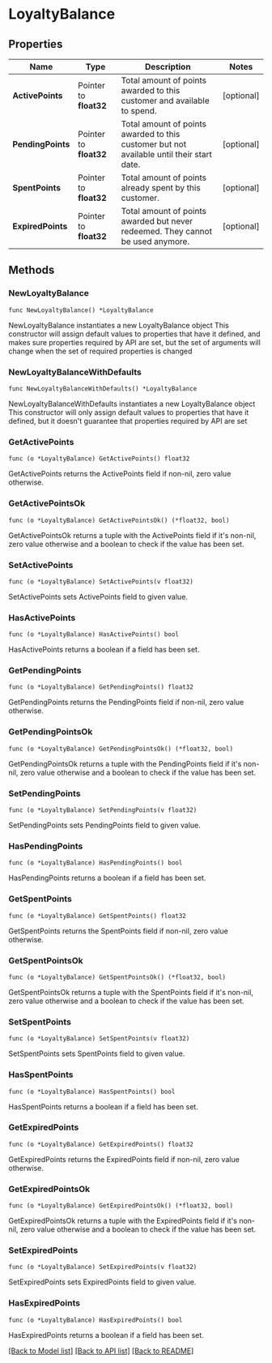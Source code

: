# LoyaltyBalance

## Properties

Name | Type | Description | Notes
------------ | ------------- | ------------- | -------------
**ActivePoints** | Pointer to **float32** | Total amount of points awarded to this customer and available to spend. | [optional] 
**PendingPoints** | Pointer to **float32** | Total amount of points awarded to this customer but not available until their start date. | [optional] 
**SpentPoints** | Pointer to **float32** | Total amount of points already spent by this customer. | [optional] 
**ExpiredPoints** | Pointer to **float32** | Total amount of points awarded but never redeemed. They cannot be used anymore. | [optional] 

## Methods

### NewLoyaltyBalance

`func NewLoyaltyBalance() *LoyaltyBalance`

NewLoyaltyBalance instantiates a new LoyaltyBalance object
This constructor will assign default values to properties that have it defined,
and makes sure properties required by API are set, but the set of arguments
will change when the set of required properties is changed

### NewLoyaltyBalanceWithDefaults

`func NewLoyaltyBalanceWithDefaults() *LoyaltyBalance`

NewLoyaltyBalanceWithDefaults instantiates a new LoyaltyBalance object
This constructor will only assign default values to properties that have it defined,
but it doesn't guarantee that properties required by API are set

### GetActivePoints

`func (o *LoyaltyBalance) GetActivePoints() float32`

GetActivePoints returns the ActivePoints field if non-nil, zero value otherwise.

### GetActivePointsOk

`func (o *LoyaltyBalance) GetActivePointsOk() (*float32, bool)`

GetActivePointsOk returns a tuple with the ActivePoints field if it's non-nil, zero value otherwise
and a boolean to check if the value has been set.

### SetActivePoints

`func (o *LoyaltyBalance) SetActivePoints(v float32)`

SetActivePoints sets ActivePoints field to given value.

### HasActivePoints

`func (o *LoyaltyBalance) HasActivePoints() bool`

HasActivePoints returns a boolean if a field has been set.

### GetPendingPoints

`func (o *LoyaltyBalance) GetPendingPoints() float32`

GetPendingPoints returns the PendingPoints field if non-nil, zero value otherwise.

### GetPendingPointsOk

`func (o *LoyaltyBalance) GetPendingPointsOk() (*float32, bool)`

GetPendingPointsOk returns a tuple with the PendingPoints field if it's non-nil, zero value otherwise
and a boolean to check if the value has been set.

### SetPendingPoints

`func (o *LoyaltyBalance) SetPendingPoints(v float32)`

SetPendingPoints sets PendingPoints field to given value.

### HasPendingPoints

`func (o *LoyaltyBalance) HasPendingPoints() bool`

HasPendingPoints returns a boolean if a field has been set.

### GetSpentPoints

`func (o *LoyaltyBalance) GetSpentPoints() float32`

GetSpentPoints returns the SpentPoints field if non-nil, zero value otherwise.

### GetSpentPointsOk

`func (o *LoyaltyBalance) GetSpentPointsOk() (*float32, bool)`

GetSpentPointsOk returns a tuple with the SpentPoints field if it's non-nil, zero value otherwise
and a boolean to check if the value has been set.

### SetSpentPoints

`func (o *LoyaltyBalance) SetSpentPoints(v float32)`

SetSpentPoints sets SpentPoints field to given value.

### HasSpentPoints

`func (o *LoyaltyBalance) HasSpentPoints() bool`

HasSpentPoints returns a boolean if a field has been set.

### GetExpiredPoints

`func (o *LoyaltyBalance) GetExpiredPoints() float32`

GetExpiredPoints returns the ExpiredPoints field if non-nil, zero value otherwise.

### GetExpiredPointsOk

`func (o *LoyaltyBalance) GetExpiredPointsOk() (*float32, bool)`

GetExpiredPointsOk returns a tuple with the ExpiredPoints field if it's non-nil, zero value otherwise
and a boolean to check if the value has been set.

### SetExpiredPoints

`func (o *LoyaltyBalance) SetExpiredPoints(v float32)`

SetExpiredPoints sets ExpiredPoints field to given value.

### HasExpiredPoints

`func (o *LoyaltyBalance) HasExpiredPoints() bool`

HasExpiredPoints returns a boolean if a field has been set.


[[Back to Model list]](../README.md#documentation-for-models) [[Back to API list]](../README.md#documentation-for-api-endpoints) [[Back to README]](../README.md)


